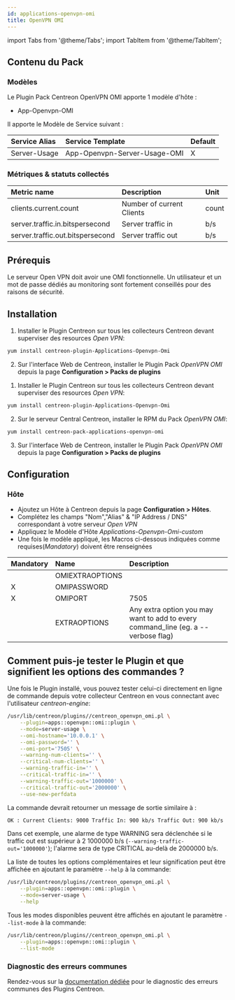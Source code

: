 ```yaml
---
id: applications-openvpn-omi
title: OpenVPN OMI
---
```

import Tabs from '@theme/Tabs';
import TabItem from '@theme/TabItem';


## Contenu du Pack

### Modèles

Le Plugin Pack Centreon OpenVPN OMI apporte 1 modèle d'hôte :
* App-Openvpn-OMI

Il apporte le Modèle de Service suivant :

| Service Alias | Service Template             | Default |
|:--------------|:-----------------------------|:--------|
| Server-Usage  | App-Openvpn-Server-Usage-OMI | X       |

### Métriques & statuts collectés

<Tabs groupId="sync">
<TabItem value="Server-Usage" label="Server-Usage">

| Metric name                      | Description               | Unit  |
|:---------------------------------|:--------------------------|:------|
| clients.current.count            | Number of current Clients | count |
| server.traffic.in.bitspersecond  | Server traffic in         | b/s   |
| server.traffic.out.bitspersecond | Server traffic out        | b/s   |

</TabItem>
</Tabs>

## Prérequis

Le serveur Open VPN doit avoir une OMI fonctionnelle. Un utilisateur et un mot
de passe dédiés au monitoring sont fortement conseillés pour des raisons de 
sécurité.

## Installation

<Tabs groupId="sync">
<TabItem value="Online IMP Licence & IT-100 Editions" label="Online IMP Licence & IT-100 Editions">

1. Installer le Plugin Centreon sur tous les collecteurs Centreon devant superviser des resources *Open VPN*:

```bash
yum install centreon-plugin-Applications-Openvpn-Omi
```

2. Sur l'interface Web de Centreon, installer le Plugin Pack *OpenVPN OMI* depuis la page **Configuration > Packs de plugins**

</TabItem>
<TabItem value="Offline IMP License" label="Offline IMP License">

1. Installer le Plugin Centreon sur tous les collecteurs Centreon devant superviser des resources *Open VPN*:

```bash
yum install centreon-plugin-Applications-Openvpn-Omi
```

2. Sur le serveur Central Centreon, installer le RPM du Pack *OpenVPN OMI*:

```bash
yum install centreon-pack-applications-openvpn-omi
```

3. Sur l'interface Web de Centreon, installer le Plugin Pack *OpenVPN OMI* depuis la page **Configuration > Packs de plugins**

</TabItem>
</Tabs>

## Configuration

### Hôte

* Ajoutez un Hôte à Centreon depuis la page **Configuration > Hôtes**.
* Complétez les champs "Nom","Alias" & "IP Address / DNS" correspondant à votre serveur *Open VPN*
* Appliquez le Modèle d'Hôte *Applications-Openvpn-Omi-custom* 
* Une fois le modèle appliqué, les Macros ci-dessous indiquées comme requises(*Mandatory*) doivent être renseignées 

| Mandatory | Name            | Description                                                                        |
|:----------|:----------------|:-----------------------------------------------------------------------------------|
|           | OMIEXTRAOPTIONS |                                                                                    |
| X         | OMIPASSWORD     |                                                                                    |
| X         | OMIPORT         | 7505                                                                               |
|           | EXTRAOPTIONS    | Any extra option you may want to add to every command\_line (eg. a --verbose flag) |

## Comment puis-je tester le Plugin et que signifient les options des commandes ? 

Une fois le Plugin installé, vous pouvez tester celui-ci directement en ligne 
de commande depuis votre collecteur Centreon en vous connectant avec 
l'utilisateur *centreon-engine*:

```bash
/usr/lib/centreon/plugins//centreon_openvpn_omi.pl \
    --plugin=apps::openvpn::omi::plugin \
    --mode=server-usage \
    --omi-hostname='10.0.0.1' \
    --omi-password='' \
    --omi-port='7505' \
    --warning-num-clients='' \
    --critical-num-clients='' \
    --warning-traffic-in='' \
    --critical-traffic-in='' \
    --warning-traffic-out='1000000' \
    --critical-traffic-out='2000000' \
    --use-new-perfdata 
```

La commande devrait retourner un message de sortie similaire à :

```bash
OK : Current Clients: 9000 Traffic In: 900 kb/s Traffic Out: 900 kb/s | 'clients.current.count'=9000;;;0; 'server.traffic.in.bitspersecond'=900000b/s;;;0; 'server.traffic.out.bitspersecond'=900000b/s;1000000;2000000;0;
```

Dans cet exemple, une alarme de type WARNING sera déclenchée si le traffic out
est supérieur à 2 1000000 b/s
(`--warning-traffic-out='1000000'`); l'alarme sera de type CRITICAL au-delà
 de 2000000 b/s.

La liste de toutes les options complémentaires et leur signification peut être
affichée en ajoutant le paramètre `--help` à la commande:

```bash
/usr/lib/centreon/plugins//centreon_openvpn_omi.pl \
    --plugin=apps::openvpn::omi::plugin \
    --mode=server-usage \
    --help
 ```

Tous les modes disponibles peuvent être affichés en ajoutant le paramètre 
`--list-mode` à la commande:

```bash
/usr/lib/centreon/plugins//centreon_openvpn_omi.pl \
    --plugin=apps::openvpn::omi::plugin \
    --list-mode
 ```

### Diagnostic des erreurs communes

Rendez-vous sur la [documentation dédiée](../tutorials/troubleshooting-plugins)
pour le diagnostic des erreurs communes des Plugins Centreon.